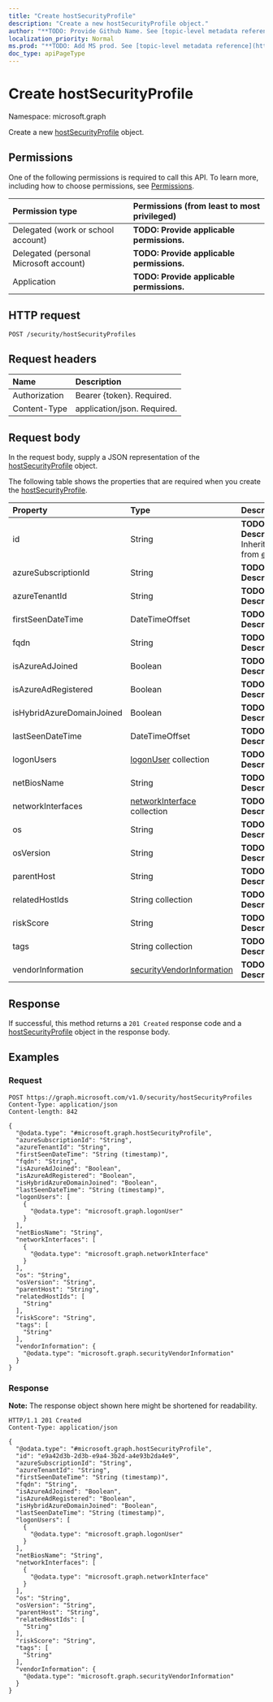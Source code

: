```yaml
---
title: "Create hostSecurityProfile"
description: "Create a new hostSecurityProfile object."
author: "**TODO: Provide Github Name. See [topic-level metadata reference](https://msgo.azurewebsites.net/add/document/guidelines/metadata.html#topic-level-metadata)**"
localization_priority: Normal
ms.prod: "**TODO: Add MS prod. See [topic-level metadata reference](https://msgo.azurewebsites.net/add/document/guidelines/metadata.html#topic-level-metadata)**"
doc_type: apiPageType
---
```


# Create hostSecurityProfile
Namespace: microsoft.graph



Create a new [hostSecurityProfile](../resources/hostsecurityprofile.md) object.

## Permissions
One of the following permissions is required to call this API. To learn more, including how to choose permissions, see [Permissions](/graph/permissions-reference).

|Permission type|Permissions (from least to most privileged)|
|:---|:---|
|Delegated (work or school account)|**TODO: Provide applicable permissions.**|
|Delegated (personal Microsoft account)|**TODO: Provide applicable permissions.**|
|Application|**TODO: Provide applicable permissions.**|

## HTTP request

<!-- {
  "blockType": "ignored"
}
-->
``` http
POST /security/hostSecurityProfiles
```

## Request headers
|Name|Description|
|:---|:---|
|Authorization|Bearer {token}. Required.|
|Content-Type|application/json. Required.|

## Request body
In the request body, supply a JSON representation of the [hostSecurityProfile](../resources/hostsecurityprofile.md) object.

The following table shows the properties that are required when you create the [hostSecurityProfile](../resources/hostsecurityprofile.md).

|Property|Type|Description|
|:---|:---|:---|
|id|String|**TODO: Add Description** Inherited from [entity](../resources/entity.md)|
|azureSubscriptionId|String|**TODO: Add Description**|
|azureTenantId|String|**TODO: Add Description**|
|firstSeenDateTime|DateTimeOffset|**TODO: Add Description**|
|fqdn|String|**TODO: Add Description**|
|isAzureAdJoined|Boolean|**TODO: Add Description**|
|isAzureAdRegistered|Boolean|**TODO: Add Description**|
|isHybridAzureDomainJoined|Boolean|**TODO: Add Description**|
|lastSeenDateTime|DateTimeOffset|**TODO: Add Description**|
|logonUsers|[logonUser](../resources/logonuser.md) collection|**TODO: Add Description**|
|netBiosName|String|**TODO: Add Description**|
|networkInterfaces|[networkInterface](../resources/networkinterface.md) collection|**TODO: Add Description**|
|os|String|**TODO: Add Description**|
|osVersion|String|**TODO: Add Description**|
|parentHost|String|**TODO: Add Description**|
|relatedHostIds|String collection|**TODO: Add Description**|
|riskScore|String|**TODO: Add Description**|
|tags|String collection|**TODO: Add Description**|
|vendorInformation|[securityVendorInformation](../resources/securityvendorinformation.md)|**TODO: Add Description**|



## Response

If successful, this method returns a `201 Created` response code and a [hostSecurityProfile](../resources/hostsecurityprofile.md) object in the response body.

## Examples

### Request
<!-- {
  "blockType": "request",
  "name": "create_hostsecurityprofile_from_"
}
-->
``` http
POST https://graph.microsoft.com/v1.0/security/hostSecurityProfiles
Content-Type: application/json
Content-length: 842

{
  "@odata.type": "#microsoft.graph.hostSecurityProfile",
  "azureSubscriptionId": "String",
  "azureTenantId": "String",
  "firstSeenDateTime": "String (timestamp)",
  "fqdn": "String",
  "isAzureAdJoined": "Boolean",
  "isAzureAdRegistered": "Boolean",
  "isHybridAzureDomainJoined": "Boolean",
  "lastSeenDateTime": "String (timestamp)",
  "logonUsers": [
    {
      "@odata.type": "microsoft.graph.logonUser"
    }
  ],
  "netBiosName": "String",
  "networkInterfaces": [
    {
      "@odata.type": "microsoft.graph.networkInterface"
    }
  ],
  "os": "String",
  "osVersion": "String",
  "parentHost": "String",
  "relatedHostIds": [
    "String"
  ],
  "riskScore": "String",
  "tags": [
    "String"
  ],
  "vendorInformation": {
    "@odata.type": "microsoft.graph.securityVendorInformation"
  }
}
```


### Response
**Note:** The response object shown here might be shortened for readability.
<!-- {
  "blockType": "response",
  "truncated": true,
  "@odata.type": "microsoft.graph.hostSecurityProfile"
}
-->
``` http
HTTP/1.1 201 Created
Content-Type: application/json

{
  "@odata.type": "#microsoft.graph.hostSecurityProfile",
  "id": "e9a42d3b-2d3b-e9a4-3b2d-a4e93b2da4e9",
  "azureSubscriptionId": "String",
  "azureTenantId": "String",
  "firstSeenDateTime": "String (timestamp)",
  "fqdn": "String",
  "isAzureAdJoined": "Boolean",
  "isAzureAdRegistered": "Boolean",
  "isHybridAzureDomainJoined": "Boolean",
  "lastSeenDateTime": "String (timestamp)",
  "logonUsers": [
    {
      "@odata.type": "microsoft.graph.logonUser"
    }
  ],
  "netBiosName": "String",
  "networkInterfaces": [
    {
      "@odata.type": "microsoft.graph.networkInterface"
    }
  ],
  "os": "String",
  "osVersion": "String",
  "parentHost": "String",
  "relatedHostIds": [
    "String"
  ],
  "riskScore": "String",
  "tags": [
    "String"
  ],
  "vendorInformation": {
    "@odata.type": "microsoft.graph.securityVendorInformation"
  }
}
```

